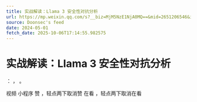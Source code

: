 ```yaml
---
title: 实战解读：Llama 3 安全性对抗分析
url: https://mp.weixin.qq.com/s?__biz=MjM5NzE1NjA0MQ==&mid=2651206546&idx=1&sn=46e925fd9bbc7f7014e6dc3d8bbad7bc
source: Doonsec's feed
date: 2024-05-01
fetch_date: 2025-10-06T17:14:55.982575
---
```


# 实战解读：Llama 3 安全性对抗分析

：
，
。

视频
小程序
赞
，轻点两下取消赞
在看
，轻点两下取消在看